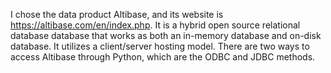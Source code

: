 I chose the data product Altibase, and its website is https://altibase.com/en/index.php. It is a hybrid open source relational database database that works as both an in-memory database and on-disk database. It utilizes a client/server hosting model. There are two ways to access Altibase through Python, which are the ODBC and JDBC methods.
